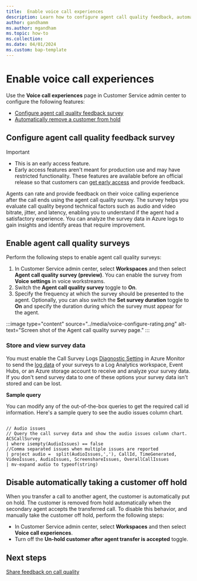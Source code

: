 ```yaml
---
title:  Enable voice call experiences
description: Learn how to configure agent call quality feedback, automatically remove a customer from hold.
author: gandhamm
ms.author: mgandham
ms.topic: how-to
ms.collection: 
ms.date: 04/01/2024
ms.custom: bap-template 
---
```


# Enable voice call experiences

Use the **Voice call experiences** page in Customer Service admin center to configure the following features:

- [Configure agent call quality feedback survey](#configure-agent-call-quality-feedback-survey)
- [Automatically remove a customer from hold](#automatically-remove-a-customer-from-hold)

## Configure agent call quality feedback survey 

> [!Important]
> - This is an early access feature. 
> - Early access features aren't meant for production use and may have restricted functionality. These features are available before an official release so that customers can [get early access](/power-platform/admin/opt-in-early-access-updates) and provide feedback.

Agents can rate and provide feedback on their voice calling experience after the call ends using the agent call quality survey. The survey helps you evaluate call quality beyond technical factors such as audio and video bitrate, jitter, and latency, enabling you to understand if the agent had a satisfactory experience. You can analyze the survey data in Azure logs to gain insights and identify areas that require improvement.

## Enable agent call quality surveys

Perform the following steps to enable agent call quality surveys:

1. In Customer Service admin center, select **Workspaces** and then select **Agent call quality survey (preview)**. You can enable the survey from **Voice settings** in voice workstreams. 
3. Switch the **Agent call quality survey** toggle to **On**.
4. Specify the frequency at which the survey should be presented to the agent. Optionally, you can also switch the **Set survey duration** toggle to **On** and specify the duration during which the survey must appear for the agent.

 :::image type="content" source="../media/voice-configure-rating.png" alt-text="Screen shot of the Agent call quality survey page." :::

### Store and view survey data

You must enable the Call Survey Logs [Diagnostic Setting](/azure/communication-services/concepts/analytics/enable-logging) in Azure Monitor to send the [log data](/azure/communication-services/concepts/analytics/logs/end-of-call-survey-logs) of your surveys to a Log Analytics workspace, Event Hubs, or an Azure storage account to receive and analyze your survey data. If you don't send survey data to one of these options your survey data isn't stored and can be lost.

**Sample query**

You can modify any of the out-of-the-box queries to get the required call id information. Here's a sample query to see the audio issues column chart.

```

// Audio issues 
// Query the call survey data and show the audio issues column chart. 
ACSCallSurvey
| where isempty(AudioIssues) == false
//Comma separated issues when multiple issues are reported
| project audio =  split(AudioIssues,','), CallId, TimeGenerated, VideoIssues, AudioIssues, ScreenshareIssues, OverallCallIssues
| mv-expand audio to typeof(string)

```

## Disable automatically taking a customer off hold

When you transfer a call to another agent, the customer is automatically put on hold. The customer is removed from hold automatically when the secondary agent accepts the transferred call. To disable this behavior, and manually take the customer off hold, perform the following steps:
- In Customer Service admin center, select **Workspaces** and then select **Voice call experiences**.
- Turn off the **Un-hold customer after agent transfer is accepted** toggle. 

## Next steps

[Share feedback on call quality](../use/voice-channel-agent-experience.md#share-feedback-on-call-quality)
